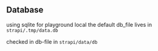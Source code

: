 ## Database

using sqlite for playground
local the default db_file lives in
`strapi/.tmp/data.db`

checked in db-file in `strapi/data/db`
